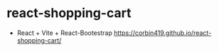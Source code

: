 ﻿# react-shopping-cart
- React + Vite + React-Bootestrap
https://corbin419.github.io/react-shopping-cart/
